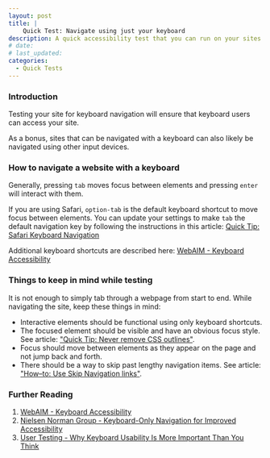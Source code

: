 ```yaml
---
layout: post
title: |
    Quick Test: Navigate using just your keyboard
description: A quick accessibility test that you can run on your sites right now.
# date:
# last_updated:
categories:
  - Quick Tests
---
```


### Introduction
Testing your site for keyboard navigation will ensure that keyboard users can access your site.

As a bonus, sites that can be navigated with a keyboard can also likely be navigated using other input devices.

### How to navigate a website with a keyboard
Generally, pressing `tab` moves focus between elements and pressing `enter` will interact with them.

If you are using Safari, `option-tab` is the default keyboard shortcut to move focus between elements. You can update your settings to make `tab` the default navigation key by following the instructions in this article: [Quick Tip: Safari Keyboard Navigation](https://a11yproject.com/posts/safari-keyboard-navigation/)

Additional keyboard shortcuts are described here: [WebAIM - Keyboard Accessibility](https://webaim.org/techniques/keyboard/)

### Things to keep in mind while testing
It is not enough to simply tab through a webpage from start to end. While navigating the site, keep these things in mind:
- Interactive elements should be functional using only keyboard shortcuts.
- The focused element should be visible and have an obvious focus style. See article: ["Quick Tip: Never remove CSS outlines"](https://a11yproject.com/posts/never-remove-css-outlines/).
- Focus should move between elements as they appear on the page and not jump back and forth.
- There should be a way to skip past lengthy navigation items. See article: ["How–to: Use Skip Navigation links"](https://a11yproject.com/posts/skip-nav-links/).

### Further Reading
1. [WebAIM - Keyboard Accessibility](https://webaim.org/techniques/keyboard/)
2. [Nielsen Norman Group - Keyboard-Only Navigation for Improved Accessibility](https://www.nngroup.com/articles/keyboard-accessibility/)
3. [User Testing - Why Keyboard Usability Is More Important Than You Think](https://www.usertesting.com/blog/why-keyboard-usability-is-more-important-than-you-think/)
